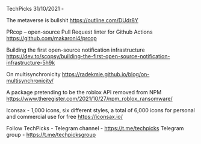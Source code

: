 TechPicks 31/10/2021 -

The metaverse is bullshit
https://outline.com/DUdr8Y

PRcop – open-source Pull Request linter for Github Actions
https://github.com/makaroni4/prcop

Building the first open-source notification infrastructure
https://dev.to/scopsy/building-the-first-open-source-notification-infrastructure-5h9k

On multisynchronicity
https://radekmie.github.io/blog/on-multisynchronicity/

A package pretending to be the roblox API removed from NPM
https://www.theregister.com/2021/10/27/npm_roblox_ransomware/

Iconsax - 1,000 icons, six different styles, a total of 6,000 icons for personal and commercial use for free
https://iconsax.io/

Follow TechPicks -
Telegram channel - https://t.me/techpicks
Telegram group - https://t.me/techpicksgroup